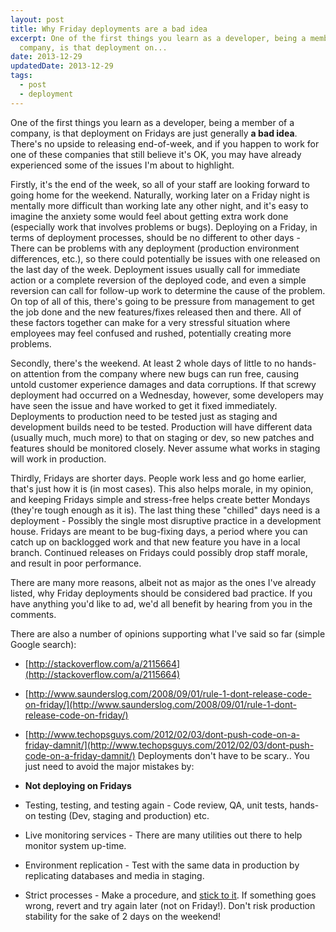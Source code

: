 ```yaml
---
layout: post
title: Why Friday deployments are a bad idea
excerpt: One of the first things you learn as a developer, being a member of a
  company, is that deployment on...
date: 2013-12-29
updatedDate: 2013-12-29
tags:
  - post
  - deployment
---
```


One of the first things you learn as a developer, being a member of a company, is that deployment on Fridays are just generally **a bad idea**. There's no upside to releasing end-of-week, and if you happen to work for one of these companies that still believe it's OK, you may have already experienced some of the issues I'm about to highlight.

Firstly, it's the end of the week, so all of your staff are looking forward to going home for the weekend. Naturally, working later on a Friday night is mentally more difficult than working late any other night, and it's easy to imagine the anxiety some would feel about getting extra work done (especially work that involves problems or bugs). Deploying on a Friday, in terms of deployment processes, should be no different to other days - There can be problems with any deployment (production environment differences, etc.), so there could potentially be issues with one released on the last day of the week. Deployment issues usually call for immediate action or a complete reversion of the deployed code, and even a simple reversion can call for follow-up work to determine the cause of the problem. On top of all of this, there's going to be pressure from management to get the job done and the new features/fixes released then and there. All of these factors together can make for a very stressful situation where employees may feel confused and rushed, potentially creating more problems.

Secondly, there's the weekend. At least 2 whole days of little to no hands-on attention from the company where new bugs can run free, causing untold customer experience damages and data corruptions. If that screwy deployment had occurred on a Wednesday, however, some developers may have seen the issue and have worked to get it fixed immediately. Deployments to production need to be tested just as staging and development builds need to be tested. Production will have different data (usually much, much more) to that on staging or dev, so new patches and features should be monitored closely. Never assume what works in staging will work in production.

Thirdly, Fridays are shorter days. People work less and go home earlier, that's just how it is (in most cases). This also helps morale, in my opinion, and keeping Fridays simple and stress-free helps create better Mondays (they're tough enough as it is). The last thing these "chilled" days need is a deployment - Possibly the single most disruptive practice in a development house. Fridays are meant to be bug-fixing days, a period where you can catch up on backlogged work and that new feature you have in a local branch. Continued releases on Fridays could possibly drop staff morale, and result in poor performance.

There are many more reasons, albeit not as major as the ones I've already listed, why Friday deployments should be considered bad practice. If you have anything you'd like to ad, we'd all benefit by hearing from you in the comments.

There are also a number of opinions supporting what I've said so far (simple Google search):

*   [http://stackoverflow.com/a/2115664](http://stackoverflow.com/a/2115664)
*   [http://www.saunderslog.com/2008/09/01/rule-1-dont-release-code-on-friday/](http://www.saunderslog.com/2008/09/01/rule-1-dont-release-code-on-friday/)
*   [http://www.techopsguys.com/2012/02/03/dont-push-code-on-a-friday-damnit/](http://www.techopsguys.com/2012/02/03/dont-push-code-on-a-friday-damnit/)
Deployments don't have to be scary.. You just need to avoid the major mistakes by:

*   **Not deploying on Fridays**
*   Testing, testing, and testing again - Code review, QA, unit tests, hands-on testing (Dev, staging and production) etc.
*   Live monitoring services - There are many utilities out there to help monitor system up-time.
*   Environment replication - Test with the same data in production by replicating databases and media in staging.
*   Strict processes - Make a procedure, and <span style="text-decoration: underline;">stick to it</span>. If something goes wrong, revert and try again later (not on Friday!).
Don't risk production stability for the sake of 2 days on the weekend!